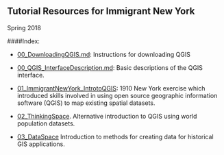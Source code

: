 ## Tutorial Resources for Immigrant New York
Spring 2018

####Index:
* [00_DownloadingQGIS.md](https://github.com/CenterForSpatialResearch/gis_resources/blob/master/immigrant_new_york_spring18/introductory_tutorials/00_DownloadingQGIS.md): Instructions for downloading QGIS
* [00_QGIS_InterfaceDescription.md](https://github.com/CenterForSpatialResearch/gis_resources/blob/master/immigrant_new_york_spring18/introductory_tutorials/00_QGIS_InterfaceDescription.md): Basic descriptions of the QGIS interface.
* [01_ImmigrantNewYork_IntrotoQGIS](https://github.com/CenterForSpatialResearch/gis_resources/tree/master/immigrant_new_york_spring18/introductory_tutorials/01_ImmigrantNewYork_IntrotoQGIS): 1910 New York exercise which introduced skills involved in using open source geographic information software (QGIS) to map existing spatial datasets.

* [02_ThinkingSpace](https://github.com/CenterForSpatialResearch/gis_resources/tree/master/immigrant_new_york_spring18/introductory_tutorials/02_ThinkingSpace). Alternative introduction to QGIS using world population datasets.
* [03_DataSpace](https://github.com/CenterForSpatialResearch/gis_resources/tree/master/immigrant_new_york_spring18/introductory_tutorials/03_DataSpace) Introduction to methods for creating data for historical GIS applications.
